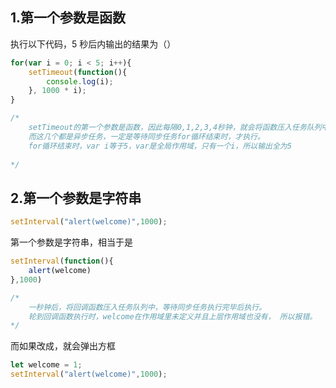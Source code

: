 ## 1.第一个参数是函数

执行以下代码，5 秒后内输出的结果为（）

``` javascript
for(var i = 0; i < 5; i++){
    setTimeout(function(){
        console.log(i);
    }, 1000 * i);
}

/*
	setTimeout的第一个参数是函数，因此每隔0,1,2,3,4秒钟，就会将函数压入任务队列中，等待执行
	而这几个都是异步任务，一定是等待同步任务for循环结束时，才执行。
	for循环结束时，var i等于5，var是全局作用域，只有一个i，所以输出全为5
	
*/
```



## 2.第一个参数是字符串



``` javascript
setInterval("alert(welcome)",1000);
```

第一个参数是字符串，相当于是

``` javascript
setInterval(function(){
    alert(welcome)
},1000)

/*
	一秒钟后，将回调函数压入任务队列中，等待同步任务执行完毕后执行。
	轮到回调函数执行时，welcome在作用域里未定义并且上层作用域也没有， 所以报错。
*/
```



而如果改成，就会弹出方框

``` javascript
let welcome = 1;
setInterval("alert(welcome)",1000);

```

